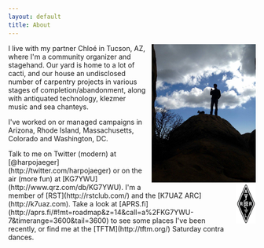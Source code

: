 ```yaml
---
layout: default
title: About
---
```

<div style="float:right;width:42%;margin-left:10px;"><img alt="Me on a hill with a radio and a dog (not my dog)." src="/assets/media/jekyll/images/about/2016-08-23_profileradio.jpg" /></div>
I live with my partner Chloé in Tucson, AZ, where I'm a community organizer and stagehand.  Our yard is home to a lot of cacti, and our house an undisclosed number of carpentry projects in various stages of completion/abandonment, along with antiquated technology, klezmer music and sea chanteys.

I've worked on or managed campaigns in Arizona, Rhode Island, Massachusetts, Colorado and Washington, DC.

<div style="float:right;width:40px;clear:both;margin-left:10px;"><img alt="American Radio Relay League logo" src="/assets/media/jekyll/images/about/arrl_logo.gif" /></div>
Talk to me on Twitter (modern) at [@harpojaeger](http://twitter.com/harpojaeger) or on the air (more fun) at [KG7YWU](http://www.qrz.com/db/KG7YWU).  I'm a member of [RST](http://rstclub.com/) and the [K7UAZ ARC](http://k7uaz.com).  Take a look at [APRS.fi](http://aprs.fi/#!mt=roadmap&z=14&call=a%2FKG7YWU-7&timerange=3600&tail=3600) to see some places I've been recently, or find me at the [TFTM](http://tftm.org/) Saturday contra dances.
